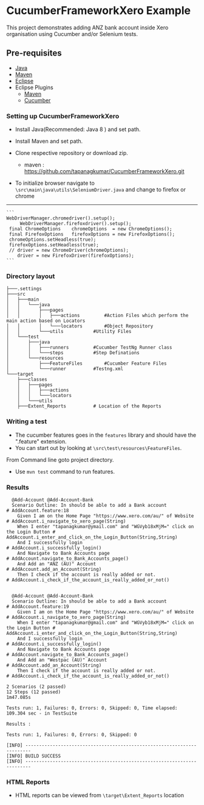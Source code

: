 # CucumberFrameworkXero Example

This project demonstrates adding ANZ bank account inside Xero organisation using Cucumber and/or Selenium tests.

## Pre-requisites

- <a href="https://java.com/en/download/manual.jsp" target="_blank">Java</a>
- <a href="https://maven.apache.org/download.cgi" target="_blank">Maven</a>
- <a href="https://eclipse.org/downloads/" target="_blank">Eclipse</a>
- Eclipse Plugins
  - <a href="http://download.eclipse.org/technology/m2e/releases/1.4" target="_blank">Maven</a> 
  - <a href="http://cucumber.github.io/cucumber-eclipse/update-site/" target="_blank">Cucumber</a>
  
  
 ### Setting up CucumberFrameworkXero
- Install Java(Recommended: Java 8 ) and set path.
- Install Maven and set path.
- Clone respective repository or download zip.
	- maven : https://github.com/tapanagkumar/CucumberFrameworkXero.git

- To initialize browser navigate to `\src\main\java\utils\SeleniumDriver.java` and change to firefox or chrome
---------------------------------------

	```
	WebDriverManager.chromedriver().setup();
         WebDriverManager.firefoxdriver().setup();
	 final ChromeOptions	chromeOptions  = new ChromeOptions();
	 final FirefoxOptions	firefoxOptions = new FirefoxOptions();
	 chromeOptions.setHeadless(true);
	 firefoxOptions.setHeadless(true);
	 // driver = new ChromeDriver(chromeOptions);
        driver = new FirefoxDriver(firefoxOptions);
	```

 ### Directory layout
```
├───.settings
├───src
│   ├───main
│   │   └───java
│   │       ├───pages
│   │       │   ├───actions        	#Action Files which perform the main action based on Locators
│   │       │   └───locators		#Object Repository
│   │       └───utils			#Utility Files
│   └───test
│       ├───java
│       │   ├───runners			#Cucumber TestNg Runner class
│       │   └───steps			#Step Definations
│       └───resources
│           ├───FeatureFiles		#Cucumber Feature Files 
│           └───runner			#Testng.xml
└───target
    ├───classes
    │   ├───pages
    │   │   ├───actions
    │   │   └───locators
    │   └───utils
    ├───Extent_Reports			# Location of the Reports
```
    
 ### Writing a test

- The cucumber features goes in the `features` library and should have the ".feature" extension.
- You can start out by looking at `\src\test\resources\FeatureFiles`.


From Command line goto project directory.
- Use `mvn test` command to run features.



### Results

```
  @Add-Account @Add-Account-Bank
  Scenario Outline: In should be able to add a Bank account                            # AddAccount.feature:18
    Given I am on the Home Page "https://www.xero.com/au/" of Website                  # AddAccount.i_navigate_to_xero_page(String)
    When I enter "tapanagkumar@ymail.com" and "WGVyb18xMjM=" click on the Login Button # AddAccount.i_enter_and_click_on_the_Login_Button(String,String)
    And I successfully login                                                           # AddAccount.i_successfully_login()
    And Navigate to Bank Accounts page                                                 # AddAccount.navigate_to_Bank_Accounts_page()
    And Add an "ANZ (AU)" Account                                                      # AddAccount.add_an_Account(String)
    Then I check if the account is really added or not.                                # AddAccount.i_check_if_the_account_is_really_added_or_not()


  @Add-Account @Add-Account-Bank
  Scenario Outline: In should be able to add a Bank account                            # AddAccount.feature:19
    Given I am on the Home Page "https://www.xero.com/au/" of Website                  # AddAccount.i_navigate_to_xero_page(String)
    When I enter "tapanagkumar@gmail.com" and "WGVyb18xMjM=" click on the Login Button # AddAccount.i_enter_and_click_on_the_Login_Button(String,String)
    And I successfully login                                                           # AddAccount.i_successfully_login()
    And Navigate to Bank Accounts page                                                 # AddAccount.navigate_to_Bank_Accounts_page()
    And Add an "Westpac (AU)" Account                                                  # AddAccount.add_an_Account(String)
    Then I check if the account is really added or not.                                # AddAccount.i_check_if_the_account_is_really_added_or_not()

2 Scenarios (2 passed)
12 Steps (12 passed)
1m47.085s

Tests run: 1, Failures: 0, Errors: 0, Skipped: 0, Time elapsed: 109.304 sec - in TestSuite

Results :

Tests run: 1, Failures: 0, Errors: 0, Skipped: 0

[INFO] ------------------------------------------------------------------------
[INFO] BUILD SUCCESS
[INFO] ------------------------------------------------------------------------
```

### HTML Reports

- HTML reports can be viewed from `\target\Extent_Reports` location
